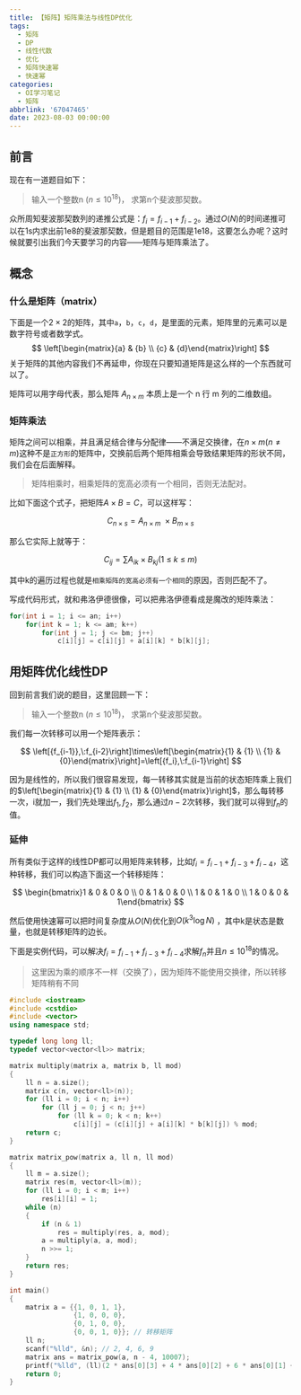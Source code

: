 ```yaml
---
title: 【矩阵】矩阵乘法与线性DP优化
tags:
  - 矩阵
  - DP
  - 线性代数
  - 优化
  - 矩阵快速幂
  - 快速幂
categories:
  - OI学习笔记
  - 矩阵
abbrlink: '67047465'
date: 2023-08-03 00:00:00
---
```


## 前言

现在有一道题目如下：

> 输入一个整数n ($n \leq 10^{18}$)， 求第n个斐波那契数。

众所周知斐波那契数列的递推公式是：$f_i = f_{i-1} + f_{i-2}$。通过$O(N)$的时间递推可以在1s内求出前1e8的斐波那契数，但是题目的范围是1e18，这要怎么办呢？这时候就要引出我们今天要学习的内容——矩阵与矩阵乘法了。

## 概念

### 什么是矩阵（matrix）

下面是一个$2 \times 2$的矩阵，其中`a`，`b`，`c`，`d`，是里面的元素，矩阵里的元素可以是数字符号或者数学式。$$ \left[\begin{matrix}{a} & {b} \\ {c} & {d}\end{matrix}\right] $$
关于矩阵的其他内容我们不再延申，你现在只要知道矩阵是这么样的一个东西就可以了。

矩阵可以用字母代表，那么矩阵 $A_{n \times m}$ 本质上是一个 n 行 m 列的二维数组。

### 矩阵乘法

矩阵之间可以相乘，并且满足结合律与分配律——不满足交换律，在$n \times m(n \ne m)$这种不是`正方形`的矩阵中，交换前后两个矩阵相乘会导致结果矩阵的形状不同，我们会在后面解释。

> 矩阵相乘时，相乘矩阵的宽高必须有一个相同，否则无法配对。

比如下面这个式子，把矩阵$A \times B = C$，可以这样写：

$$ C_{n\times s}=A_{n\times m}\:\times B_{m\times s} $$

那么它实际上就等于：

$$ C_{ij}=\sum A_{ik}\times B_{kj}\left(1\:\le\:k\:\le\:m\right) $$

其中k的遍历过程也就是`相乘矩阵的宽高必须有一个相同`的原因，否则匹配不了。

写成代码形式，就和弗洛伊德很像，可以把弗洛伊德看成是魔改的矩阵乘法：

```C++
for(int i = 1; i <= an; i++) 
    for(int k = 1; k <= am; k++) 
        for(int j = 1; j <= bm; j++) 
            c[i][j] = c[i][j] + a[i][k] * b[k][j];
```

## 用矩阵优化线性DP

回到前言我们说的题目，这里回顾一下：

> 输入一个整数n ($n \leq 10^{18}$)， 求第n个斐波那契数。

我们每一次转移可以用一个矩阵表示：

$$ \left[{f_{i-1}},\:f_{i-2}\right]\times\left[\begin{matrix}{1} & {1} \\ {1} & {0}\end{matrix}\right]=\left[{f_i},\:f_{i-1}\right] $$

因为是线性的，所以我们很容易发现，每一转移其实就是当前的状态矩阵乘上我们的$\left[\begin{matrix}{1} & {1} \\ {1} & {0}\end{matrix}\right]$，那么每转移一次，i就加一，我们先处理出$f_1,f_2$，那么通过$n-2$次转移，我们就可以得到$f_n$的值。

### 延伸

所有类似于这样的线性DP都可以用矩阵来转移，比如$f_i = f_{i-1} + f_{i-3} + f_{i-4}$，这种转移，我们可以构造下面这一个转移矩阵：

$$ \begin{bmatrix}1 & 0 & 0 & 0 \\ 0 & 1 & 0 & 0 \\ 1 & 0 & 1 & 0 \\ 1 & 0 & 0 & 1\end{bmatrix} $$

然后使用快速幂可以把时间复杂度从$O(N)$优化到$O(k^3 \log N)$ ，其中k是状态是数量，也就是转移矩阵的边长。

下面是实例代码，可以解决$f_i = f_{i-1} + f_{i-3} + f_{i-4}$求解$f_n$并且$n \leq 10^{18}$的情况。

> 这里因为乘的顺序不一样（交换了），因为矩阵不能使用交换律，所以转移矩阵稍有不同

```C++
#include <iostream>
#include <cstdio>
#include <vector>
using namespace std;

typedef long long ll;
typedef vector<vector<ll>> matrix;

matrix multiply(matrix a, matrix b, ll mod)
{
    ll n = a.size();
    matrix c(n, vector<ll>(n));
    for (ll i = 0; i < n; i++)
        for (ll j = 0; j < n; j++)
            for (ll k = 0; k < n; k++)
                c[i][j] = (c[i][j] + a[i][k] * b[k][j]) % mod;
    return c;
}

matrix matrix_pow(matrix a, ll n, ll mod)
{
    ll m = a.size();
    matrix res(m, vector<ll>(m));
    for (ll i = 0; i < m; i++)
        res[i][i] = 1;
    while (n)
    {
        if (n & 1)
            res = multiply(res, a, mod);
        a = multiply(a, a, mod);
        n >>= 1;
    }
    return res;
}

int main()
{
    matrix a = {{1, 0, 1, 1},
                {1, 0, 0, 0},
                {0, 1, 0, 0},
                {0, 0, 1, 0}}; // 转移矩阵
    ll n;
    scanf("%lld", &n); // 2, 4, 6, 9
    matrix ans = matrix_pow(a, n - 4, 10007);
    printf("%lld", (ll)(2 * ans[0][3] + 4 * ans[0][2] + 6 * ans[0][1] + 9 * ans[0][0]) % 10007);
    return 0;
}
```